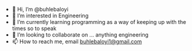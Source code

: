 - 👋 Hi, I’m @buhlebaloyi
- 👀 I’m interested in Engineering
- 🌱 I’m currently learning programming as a way of keeping up with the times so to speak
- 💞️ I’m looking to collaborate on ... anything engineering
- 📫 How to reach me, email buhlebaloyi1@gmail.com

<!---
buhlebaloyi/buhlebaloyi is a ✨ special ✨ repository because its `README.md` (this file) appears on your GitHub profile.
You can click the Preview link to take a look at your changes.
--->
